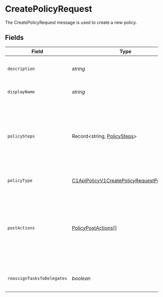 # CreatePolicyRequest

 The CreatePolicyRequest message is used to create a new policy.



## Fields

| Field                                                                                                                                         | Type                                                                                                                                          | Required                                                                                                                                      | Description                                                                                                                                   |
| --------------------------------------------------------------------------------------------------------------------------------------------- | --------------------------------------------------------------------------------------------------------------------------------------------- | --------------------------------------------------------------------------------------------------------------------------------------------- | --------------------------------------------------------------------------------------------------------------------------------------------- |
| `description`                                                                                                                                 | *string*                                                                                                                                      | :heavy_minus_sign:                                                                                                                            |  The description of the new policy.<br/>                                                                                                      |
| `displayName`                                                                                                                                 | *string*                                                                                                                                      | :heavy_minus_sign:                                                                                                                            |  The display name of the new policy.<br/>                                                                                                     |
| `policySteps`                                                                                                                                 | Record<string, [PolicySteps](../../models/shared/policysteps.md)>                                                                             | :heavy_minus_sign:                                                                                                                            |  The map of policy type to policy steps. The key is the stringified version of the enum. See other policies for examples.<br/>                |
| `policyType`                                                                                                                                  | [C1ApiPolicyV1CreatePolicyRequestPolicyType](../../models/shared/c1apipolicyv1createpolicyrequestpolicytype.md)                               | :heavy_minus_sign:                                                                                                                            |  The enum of the policy type.<br/>                                                                                                            |
| `postActions`                                                                                                                                 | [PolicyPostActions](../../models/shared/policypostactions.md)[]                                                                               | :heavy_minus_sign:                                                                                                                            |  Actions to occur after a policy finishes. As of now this is only valid on a certify policy to remediate a denied certification immediately.<br/> |
| `reassignTasksToDelegates`                                                                                                                    | *boolean*                                                                                                                                     | :heavy_minus_sign:                                                                                                                            |  Allows reassigning tasks to delegates.<br/>                                                                                                  |